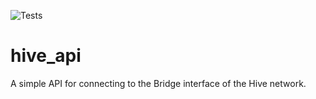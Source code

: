 ![Tests](https://github.com/LeoFinance/hive_api/actions/workflows/dart.yml/badge.svg)

# hive_api

A simple API for connecting to the Bridge interface of the Hive network.

